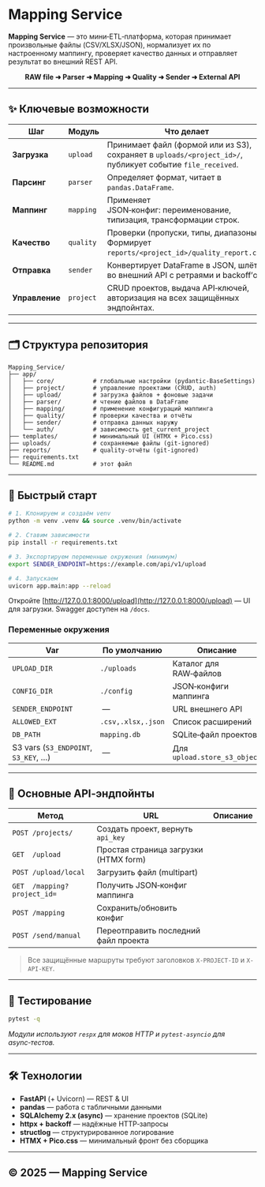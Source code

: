 # Mapping Service

**Mapping Service** — это мини‑ETL‑платформа, которая принимает произвольные файлы (CSV/XLSX/JSON), нормализует их по настроенному маппингу, проверяет качество данных и отправляет результат во внешний REST API.

<div align="center">
<b>RAW file ➜ Parser ➜ Mapping ➜ Quality ➜ Sender ➜ External API</b>
</div>

---

## ✨ Ключевые возможности

| Шаг            | Модуль    | Что делает                                                                                                 |
| -------------- | --------- | ---------------------------------------------------------------------------------------------------------- |
| **Загрузка**   | `upload`  | Принимает файл (формой или из S3), сохраняет в `uploads/<project_id>/`, публикует событие `file_received`. |
| **Парсинг**    | `parser`  | Определяет формат, читает в `pandas.DataFrame`.                                                            |
| **Маппинг**    | `mapping` | Применяет JSON‑конфиг: переименование, типизация, трансформации строк.                                     |
| **Качество**   | `quality` | Проверки (пропуски, типы, диапазоны). Формирует `reports/<project_id>/quality_report.csv`.                 |
| **Отправка**   | `sender`  | Конвертирует DataFrame в JSON, шлёт во внешний API с ретраями и backoff’ом.                                |
| **Управление** | `project` | CRUD проектов, выдача API‑ключей, авторизация на всех защищённых эндпойнтах.                               |

---

## 🗂️ Структура репозитория

```
Mapping_Service/
├── app/
│   ├── core/           # глобальные настройки (pydantic‑BaseSettings)
│   ├── project/        # управление проектами (CRUD, auth)
│   ├── upload/         # загрузка файлов + фоновые задачи
│   ├── parser/         # чтение файлов в DataFrame
│   ├── mapping/        # применение конфигураций маппинга
│   ├── quality/        # проверки качества и отчёты
│   ├── sender/         # отправка данных наружу
│   └── auth/           # зависимость get_current_project
├── templates/          # минимальный UI (HTMX + Pico.css)
├── uploads/            # сохраняемые файлы (git‑ignored)
├── reports/            # quality‑отчёты (git‑ignored)
├── requirements.txt
└── README.md           # этот файл
```

---

## 🚀 Быстрый старт

```bash
# 1. Клонируем и создаём venv
python -m venv .venv && source .venv/bin/activate

# 2. Ставим зависимости
pip install -r requirements.txt

# 3. Экспортируем переменные окружения (минимум)
export SENDER_ENDPOINT=https://example.com/api/v1/upload

# 4. Запускаем
uvicorn app.main:app --reload
```

Откройте [http://127.0.0.1:8000/upload](http://127.0.0.1:8000/upload) — UI для загрузки.
Swagger доступен на `/docs`.

### Переменные окружения

| Var                                  | По умолчанию       | Описание                     |
| ------------------------------------ | ------------------ | ---------------------------- |
| `UPLOAD_DIR`                         | `./uploads`        | Каталог для RAW‑файлов       |
| `CONFIG_DIR`                         | `./config`         | JSON‑конфиги маппинга        |
| `SENDER_ENDPOINT`                    |  —                 | URL внешнего API             |
| `ALLOWED_EXT`                        | `.csv,.xlsx,.json` | Список расширений            |
| `DB_PATH`                            | `mapping.db`       | SQLite‑файл проектов         |
| S3 vars (`S3_ENDPOINT`, `S3_KEY`, …) |  —                 | Для `upload.store_s3_object` |

---

## 📑 Основные API‑эндпойнты

| Метод                       | URL                                   | Описание |
| --------------------------- | ------------------------------------- | -------- |
| `POST /projects/`           | Создать проект, вернуть `api_key`     |          |
| `GET  /upload`              | Простая страница загрузки (HTMX form) |          |
| `POST /upload/local`        | Загрузить файл (multipart)            |          |
| `GET  /mapping?project_id=` | Получить JSON‑конфиг маппинга         |          |
| `POST /mapping`             | Сохранить/обновить конфиг             |          |
| `POST /send/manual`         | Переотправить последний файл проекта  |          |

> Все защищённые маршруты требуют заголовков `X-PROJECT-ID` и `X-API-KEY`.

---

## 🧪 Тестирование

```bash
pytest -q
```

*Модули используют `respx` для моков HTTP и `pytest-asyncio` для async‑тестов.*

---

## 🛠️ Технологии

* **FastAPI** (+ Uvicorn) — REST & UI
* **pandas** — работа с табличными данными
* **SQLAlchemy 2.x (async)** — хранение проектов (SQLite)
* **httpx + backoff** — надёжные HTTP‑запросы
* **structlog** — структурированное логирование
* **HTMX + Pico.css** — минимальный фронт без сборщика

---

## © 2025 — Mapping Service
